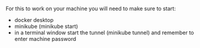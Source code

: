 For this to work on your machine you will need to make sure to start:
- docker desktop
- minikube (minikube start)
- in a terminal window start the tunnel (minikube tunnel) and remember to enter machine password
